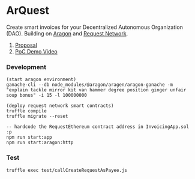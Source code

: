 # ArQuest
Create smart invoices for your Decentralized Autonomous Organization (DAO). Building on [Aragon](https://aragon.org/) and [Request Network](https://request.network/#/).


1. [Proposal](https://github.com/Blockternship/projects/issues/11)
2. [PoC Demo Video](https://www.youtube.com/watch?v=E0p5Bjhkb30&feature=youtu.be)

### Development
```shell
(start aragon environment)
ganache-cli --db node_modules/@aragon/aragen/aragon-ganache -m "explain tackle mirror kit van hammer degree position ginger unfair soup bonus" -i 15 -l 100000000

(deploy request network smart contracts)
truffle compile
truffle migrate --reset

-- hardcode the RequestEthereum contract address in InvoicingApp.sol :p
npm run start:app
npm run start:aragon:http
```

### Test
```shell
truffle exec test/callCreateRequestAsPayee.js
```
